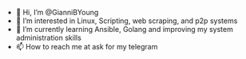 - 👋 Hi, I’m @GianniBYoung
- 👀 I’m interested in Linux, Scripting, web scraping, and p2p systems
- 🌱 I’m currently learning Ansible, Golang and improving my system administration skills
- 📫 How to reach me at ask for my telegram

<!---
GianniBYoung/GianniBYoung is a ✨ special ✨ repository because its `README.md` (this file) appears on your GitHub profile.
You can click the Preview link to take a look at your changes.
--->

